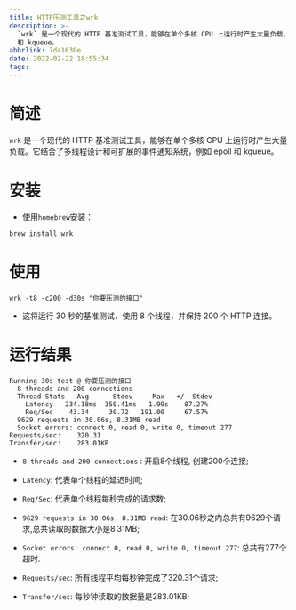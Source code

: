```yaml
---
title: HTTP压测工具之wrk
description: >-
  `wrk` 是一个现代的 HTTP 基准测试工具，能够在单个多核 CPU 上运行时产生大量负载。它结合了多线程设计和可扩展的事件通知系统，例如 epoll
  和 kqueue。
abbrlink: 7da1630e
date: 2022-02-22 18:55:34
tags:
---
```


# 简述
`wrk` 是一个现代的 HTTP 基准测试工具，能够在单个多核 CPU 上运行时产生大量负载。它结合了多线程设计和可扩展的事件通知系统，例如 epoll 和 kqueue。

# 安装

- 使用`homebrew`安装：
```sh
brew install wrk
```


# 使用
```
wrk -t8 -c200 -d30s "你要压测的接口"
```

- 这将运行 30 秒的基准测试，使用 8 个线程，并保持 200 个 HTTP 连接。

# 运行结果

```
Running 30s test @ 你要压测的接口
  8 threads and 200 connections
  Thread Stats   Avg      Stdev     Max   +/- Stdev
    Latency   234.18ms  350.41ms   1.99s    87.27%
    Req/Sec    43.34     30.72   191.00     67.57%
  9629 requests in 30.06s, 8.31MB read
  Socket errors: connect 0, read 0, write 0, timeout 277
Requests/sec:    320.31
Transfer/sec:    283.01KB
```

- `8 threads and 200 connections` :
开启8个线程, 创建200个连接;

- `Latency`: 代表单个线程的延迟时间;

- `Req/Sec`: 代表单个线程每秒完成的请求数;

- `9629 requests in 30.06s, 8.31MB read`: 在30.06秒之内总共有9629个请求,总共读取的数据大小是8.31MB;

- `Socket errors: connect 0, read 0, write 0, timeout 277`: 总共有277个超时.

- `Requests/sec`: 所有线程平均每秒钟完成了320.31个请求;
- `Transfer/sec`: 每秒钟读取的数据量是283.01KB;